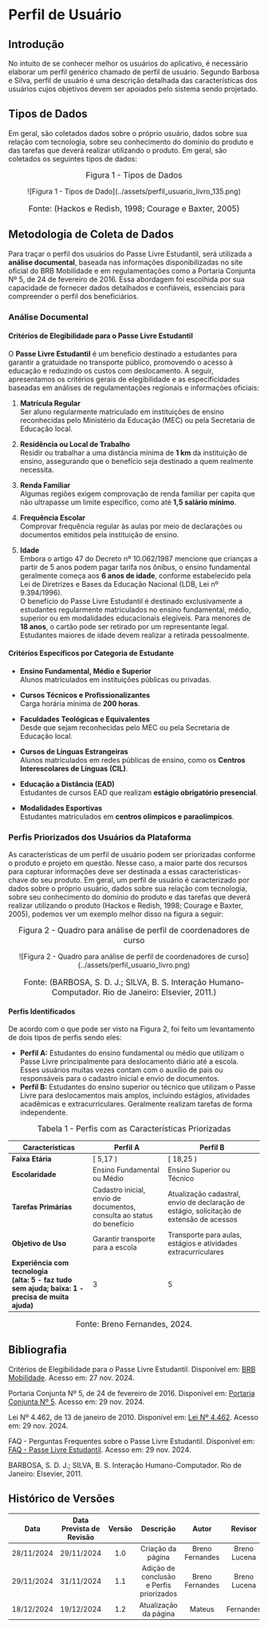 # Perfil de Usuário

## Introdução

No intuito de se conhecer melhor os usuários do aplicativo, é necessário elaborar um perfil genérico chamado de perfil de usuário. Segundo Barbosa e Silva, perfil de usuário é uma descrição detalhada das características dos usuários cujos objetivos devem ser apoiados pelo sistema sendo projetado.

## Tipos de Dados

Em geral, são coletados dados sobre o próprio usuário, dados sobre sua relação com tecnologia, sobre seu conhecimento do domínio do produto e das tarefas que deverá realizar utilizando o produto. Em geral, são coletados os seguintes tipos de dados:

<font size="3"><p style="text-align: center">Figura 1 - Tipos de Dados</p></font>

<center>![Figura 1 - Tipos de Dado](../assets/perfil_usuario_livro_135.png)</center>
<font size="3"><p style="text-align: center">Fonte: (Hackos e Redish, 1998; Courage e Baxter, 2005)</p></font>

## Metodologia de Coleta de Dados

Para traçar o perfil dos usuários do Passe Livre Estudantil, será utilizada a **análise documental**, baseada nas informações disponibilizadas no site oficial do BRB Mobilidade e em regulamentações como a Portaria Conjunta Nº 5, de 24 de fevereiro de 2016. Essa abordagem foi escolhida por sua capacidade de fornecer dados detalhados e confiáveis, essenciais para compreender o perfil dos beneficiários.

### Análise Documental

#### Critérios de Elegibilidade para o Passe Livre Estudantil

O **Passe Livre Estudantil** é um benefício destinado a estudantes para garantir a gratuidade no transporte público, promovendo o acesso à educação e reduzindo os custos com deslocamento. A seguir, apresentamos os critérios gerais de elegibilidade e as especificidades baseadas em análises de regulamentações regionais e informações oficiais:

1. **Matrícula Regular**  
   Ser aluno regularmente matriculado em instituições de ensino reconhecidas pelo Ministério da Educação (MEC) ou pela Secretaria de Educação local.

2. **Residência ou Local de Trabalho**  
   Residir ou trabalhar a uma distância mínima de **1 km** da instituição de ensino, assegurando que o benefício seja destinado a quem realmente necessita.

3. **Renda Familiar**  
   Algumas regiões exigem comprovação de renda familiar per capita que não ultrapasse um limite específico, como até **1,5 salário mínimo**.

4. **Frequência Escolar**  
   Comprovar frequência regular às aulas por meio de declarações ou documentos emitidos pela instituição de ensino.

5. **Idade**  
   Embora o artigo 47 do Decreto nº 10.062/1987 mencione que crianças a partir de 5 anos podem pagar tarifa nos ônibus, o ensino fundamental geralmente começa aos **6 anos de idade**, conforme estabelecido pela Lei de Diretrizes e Bases da Educação Nacional (LDB, Lei nº 9.394/1996).  
   O benefício do Passe Livre Estudantil é destinado exclusivamente a estudantes regularmente matriculados no ensino fundamental, médio, superior ou em modalidades educacionais elegíveis. Para menores de **18 anos**, o cartão pode ser retirado por um representante legal. Estudantes maiores de idade devem realizar a retirada pessoalmente.

#### Critérios Específicos por Categoria de Estudante

- **Ensino Fundamental, Médio e Superior**  
  Alunos matriculados em instituições públicas ou privadas.

- **Cursos Técnicos e Profissionalizantes**  
  Carga horária mínima de **200 horas**.

- **Faculdades Teológicas e Equivalentes**  
  Desde que sejam reconhecidas pelo MEC ou pela Secretaria de Educação local.

- **Cursos de Línguas Estrangeiras**  
  Alunos matriculados em redes públicas de ensino, como os **Centros Interescolares de Línguas (CIL)**.

- **Educação a Distância (EAD)**  
  Estudantes de cursos EAD que realizam **estágio obrigatório presencial**.

- **Modalidades Esportivas**  
  Estudantes matriculados em **centros olímpicos e paraolímpicos**.

### Perfis Priorizados dos Usuários da Plataforma

As características de um perfil de usuário podem ser priorizadas conforme o produto e projeto em questão. Nesse caso, a maior parte dos recursos para capturar informações deve ser destinada a essas características-chave do seu produto. Em geral, um perfil de usuário é caracterizado por dados sobre o próprio usuário, dados sobre sua relação com tecnologia, sobre seu conhecimento do domínio do produto e das tarefas que deverá realizar utilizando o produto (Hackos e Redish, 1998; Courage e Baxter, 2005), podemos ver um exemplo melhor disso na figura a seguir:

<font size="3"><p style="text-align: center">Figura 2 - Quadro para análise de perfil de coordenadores de curso</p></font>

<center>![Figura 2 - Quadro para análise de perfil de coordenadores de curso](../assets/perfil_usuario_livro.png)</center>
<font size="3"><p style="text-align: center">Fonte: (BARBOSA, S. D. J.; SILVA, B. S. Interação Humano-Computador. Rio de Janeiro: Elsevier, 2011.)</p></font>

#### Perfis Identificados

De acordo com o que pode ser visto na Figura 2, foi feito um levantamento de dois tipos de perfis sendo eles:

- **Perfil A:** Estudantes do ensino fundamental ou médio que utilizam o Passe Livre principalmente para deslocamento diário até a escola. Esses usuários muitas vezes contam com o auxílio de pais ou responsáveis para o cadastro inicial e envio de documentos.
- **Perfil B:** Estudantes do ensino superior ou técnico que utilizam o Passe Livre para deslocamentos mais amplos, incluindo estágios, atividades acadêmicas e extracurriculares. Geralmente realizam tarefas de forma independente.

<font size="3"><p style="text-align: center">Tabela 1 - Perfis com as Características Priorizadas</p></font>

| **Características**                                                                                   | **Perfil A**                                                           | **Perfil B**                                                                              |
| ----------------------------------------------------------------------------------------------------- | ---------------------------------------------------------------------- | ----------------------------------------------------------------------------------------- |
| **Faixa Etária**                                                                                      | [ 5,17 )                                                               | [ 18,25 )                                                                                 |
| **Escolaridade**                                                                                      | Ensino Fundamental ou Médio                                            | Ensino Superior ou Técnico                                                                |
| **Tarefas Primárias**                                                                                 | Cadastro inicial, envio de documentos, consulta ao status do benefício | Atualização cadastral, envio de declaração de estágio, solicitação de extensão de acessos |
| **Objetivo de Uso**                                                                                   | Garantir transporte para a escola                                      | Transporte para aulas, estágios e atividades extracurriculares                            |
| **Experiência com tecnologia <br/>(alta: 5 - faz tudo sem ajuda; baixa: 1 - precisa de muita ajuda)** | 3                                                                      | 5                                                                                         |

<font size="3"><p style="text-align: center">Fonte: Breno Fernandes, 2024.</p></font>

## Bibliografia

Critérios de Elegibilidade para o Passe Livre Estudantil. Disponível em: [BRB Mobilidade](https://brbmobilidade.com.br). Acesso em: 27 nov. 2024.

Portaria Conjunta Nº 5, de 24 de fevereiro de 2016. Disponível em: [Portaria Conjunta Nº 5](https://www.sinj.df.gov.br/sinj/Norma/8de88566e3504f23bf329982de862aec/Portaria_Conjunta_5_24_02_2016.html). Acesso em: 29 nov. 2024.

Lei Nº 4.462, de 13 de janeiro de 2010. Disponível em: [Lei Nº 4.462](https://www.sinj.df.gov.br/sinj/Norma/62189/Lei_4462_13_01_2010.pdf). Acesso em: 29 nov. 2024.

FAQ - Perguntas Frequentes sobre o Passe Livre Estudantil. Disponível em: [FAQ - Passe Livre Estudantil](https://mobilidade.brb.com.br/passelivre/estudante/faq.xhtml). Acesso em: 29 nov. 2024.

BARBOSA, S. D. J.; SILVA, B. S. Interação Humano-Computador. Rio de Janeiro: Elsevier, 2011.

## Histórico de Versões

|    Data    | Data Prevista de Revisão | Versão |                Descrição                 |      Autor      |   Revisor    |
| :--------: | :----------------------: | :----: | :--------------------------------------: | :-------------: | :----------: |
| 28/11/2024 |        29/11/2024        |  1.0   |            Criação da página             | Breno Fernandes | Breno Lucena |
| 29/11/2024 |        31/11/2024        |  1.1   | Adição de conclusão e Perfis priorizados | Breno Fernandes | Breno Lucena |
| 18/12/2024 |        19/12/2024        |  1.2   |          Atualização da página           |     Mateus      |  Fernandes   |

